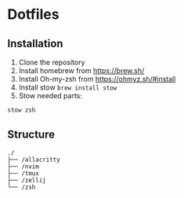 # Dotfiles

## Installation

1. Clone the repository
2. Install homebrew from https://brew.sh/
3. Install Oh-my-zsh from https://ohmyz.sh/#install
4. Install stow `brew install stow`
5. Stow needed parts:

```bash
stow zsh
```

## Structure

```
./
├── /allacritty
├── /nvim
├── /tmux
├── /zellij
└── /zsh
```
